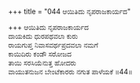 +++
title = "044 ಆಯಿತಿದು ನೃಪರಾಜಕಾರ್ಯದ"

+++
ಆಯಿತಿದು ನೃಪರಾಜಕಾರ್ಯದ  
ದಾಯಕಿದು ಧುರಪಥವಲಾ ಕುರು  
ರಾಯಗುಪ್ತ ನಿವಾಸವರ್ಥಪ್ರದವಲಾ ನಮಗೆ  
ಕಾಯಿದಿರು ಕಂಡೌ ಸರೋಜದ  
ತಾಯಿ ಸರಸಿಯೆನುತ್ತ ಹೋದರು  
ವಾಯುತನುಜನ ಬೇಂಟೆಕಾರರು ನಗುತ ಪಾಳೆಯಕೆ      ॥44॥